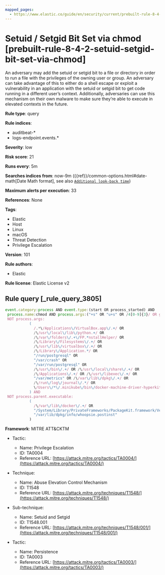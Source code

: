 ```yaml
---
mapped_pages:
  - https://www.elastic.co/guide/en/security/current/prebuilt-rule-8-4-2-setuid-setgid-bit-set-via-chmod.html
---
```


# Setuid / Setgid Bit Set via chmod [prebuilt-rule-8-4-2-setuid-setgid-bit-set-via-chmod]

An adversary may add the setuid or setgid bit to a file or directory in order to run a file with the privileges of the owning user or group. An adversary can take advantage of this to either do a shell escape or exploit a vulnerability in an application with the setuid or setgid bit to get code running in a different user’s context. Additionally, adversaries can use this mechanism on their own malware to make sure they’re able to execute in elevated contexts in the future.

**Rule type**: query

**Rule indices**:

* auditbeat-*
* logs-endpoint.events.*

**Severity**: low

**Risk score**: 21

**Runs every**: 5m

**Searches indices from**: now-9m ({{ref}}/common-options.html#date-math[Date Math format], see also [`Additional look-back time`](docs-content://solutions/security/detect-and-alert/create-detection-rule.md#rule-schedule))

**Maximum alerts per execution**: 33

**References**: None

**Tags**:

* Elastic
* Host
* Linux
* macOS
* Threat Detection
* Privilege Escalation

**Version**: 101

**Rule authors**:

* Elastic

**Rule license**: Elastic License v2

## Rule query [_rule_query_3805]

```js
event.category:process AND event.type:(start OR process_started) AND
 process.name:chmod AND process.args:("+s" OR "u+s" OR /4[0-9]{3}/ OR g+s OR /2[0-9]{3}/) AND
 NOT process.args:
           (
             /.*\/Applications\/VirtualBox.app\/.+/ OR
             /\/usr\/local\/lib\/python.+/ OR
             /\/var\/folders\/.+\/FP.*nstallHelper/ OR
             /\/Library\/Filesystems\/.+/ OR
             /\/usr\/lib\/virtualbox\/.+/ OR
             /\/Library\/Application.*/ OR
             "/run/postgresql" OR
             "/var/crash" OR
             "/var/run/postgresql" OR
             /\/usr\/bin\/.+/ OR /\/usr\/local\/share\/.+/ OR
             /\/Applications\/.+/ OR /\/usr\/libexec\/.+/ OR
             "/var/metrics" OR /\/var\/lib\/dpkg\/.+/ OR
             /\/run\/log\/journal\/.*/ OR
             \/Users\/*\/.minikube\/bin\/docker-machine-driver-hyperkit
           ) AND
 NOT process.parent.executable:
           (
             /\/var\/lib\/docker\/.+/ OR
             "/System/Library/PrivateFrameworks/PackageKit.framework/Versions/A/XPCServices/package_script_service.xpc/Contents/MacOS/package_script_service" OR
             "/var/lib/dpkg/info/whoopsie.postinst"
           )
```

**Framework**: MITRE ATT&CKTM

* Tactic:

    * Name: Privilege Escalation
    * ID: TA0004
    * Reference URL: [https://attack.mitre.org/tactics/TA0004/](https://attack.mitre.org/tactics/TA0004/)

* Technique:

    * Name: Abuse Elevation Control Mechanism
    * ID: T1548
    * Reference URL: [https://attack.mitre.org/techniques/T1548/](https://attack.mitre.org/techniques/T1548/)

* Sub-technique:

    * Name: Setuid and Setgid
    * ID: T1548.001
    * Reference URL: [https://attack.mitre.org/techniques/T1548/001/](https://attack.mitre.org/techniques/T1548/001/)

* Tactic:

    * Name: Persistence
    * ID: TA0003
    * Reference URL: [https://attack.mitre.org/tactics/TA0003/](https://attack.mitre.org/tactics/TA0003/)



